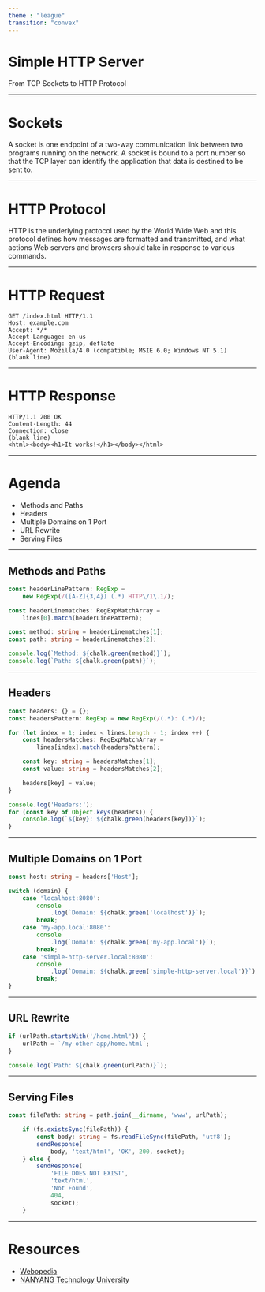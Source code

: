 ```yaml
---
theme : "league"
transition: "convex"
---
```


# Simple HTTP Server

From TCP Sockets to HTTP Protocol

---

# Sockets

A socket is one endpoint of a two-way communication link between two programs running on the network. A socket is bound to a port number so that the TCP layer can identify the application that data is destined to be sent to.

---

# HTTP Protocol

HTTP is the underlying protocol used by the World Wide Web and this protocol defines how messages are formatted and transmitted, and what actions Web servers and browsers should take in response to various commands.

---

# HTTP Request

```
GET /index.html HTTP/1.1
Host: example.com
Accept: */*
Accept-Language: en-us
Accept-Encoding: gzip, deflate
User-Agent: Mozilla/4.0 (compatible; MSIE 6.0; Windows NT 5.1)
(blank line)
```

---

# HTTP Response

```
HTTP/1.1 200 OK
Content-Length: 44
Connection: close
(blank line)
<html><body><h1>It works!</h1></body></html>
```

---

# Agenda

* Methods and Paths
* Headers
* Multiple Domains on 1 Port
* URL Rewrite
* Serving Files

---

## Methods and Paths

```typescript
const headerLinePattern: RegExp = 
    new RegExp(/([A-Z]{3,4}) (.*) HTTP\/1\.1/);

const headerLinematches: RegExpMatchArray = 
    lines[0].match(headerLinePattern);

const method: string = headerLinematches[1];
const path: string = headerLinematches[2];

console.log(`Method: ${chalk.green(method)}`);
console.log(`Path: ${chalk.green(path)}`);
```

---

## Headers

```typescript
const headers: {} = {};
const headersPattern: RegExp = new RegExp(/(.*): (.*)/);

for (let index = 1; index < lines.length - 1; index ++) {
    const headersMatches: RegExpMatchArray = 
        lines[index].match(headersPattern);

    const key: string = headersMatches[1];
    const value: string = headersMatches[2];

    headers[key] = value;
}

console.log('Headers:');
for (const key of Object.keys(headers)) {
    console.log(`${key}: ${chalk.green(headers[key])}`);
}
```
---

## Multiple Domains on 1 Port

```typescript
const host: string = headers['Host'];

switch (domain) {
    case 'localhost:8080':
        console
            .log(`Domain: ${chalk.green('localhost')}`);
        break;
    case 'my-app.local:8080':
        console
            .log(`Domain: ${chalk.green('my-app.local')}`);
        break;
    case 'simple-http-server.local:8080':
        console
            .log(`Domain: ${chalk.green('simple-http-server.local')}`);
        break;
}
```

---

## URL Rewrite

```typescript
if (urlPath.startsWith('/home.html')) {
    urlPath = `/my-other-app/home.html`;
}

console.log(`Path: ${chalk.green(urlPath)}`);
```

---

## Serving Files

```typescript
const filePath: string = path.join(__dirname, 'www', urlPath);

    if (fs.existsSync(filePath)) {
        const body: string = fs.readFileSync(filePath, 'utf8');
        sendResponse(
            body, 'text/html', 'OK', 200, socket);
    } else {
        sendResponse(
            'FILE DOES NOT EXIST',
            'text/html',
            'Not Found',
            404,
            socket);
    }
```
---

# Resources

* [Webopedia](https://www.webopedia.com/TERM/H/HTTP.html)
* [NANYANG Technology University](https://www.ntu.edu.sg/home/ehchua/programming/webprogramming/HTTP_Basics.html)
